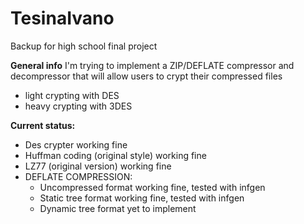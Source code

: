 # TesinaIvano
Backup for high school final project

<b>General info</b>
I'm trying to implement a ZIP/DEFLATE compressor and decompressor that will allow users to crypt their compressed files
<ul>
<li>light crypting with DES</li>
<li>heavy crypting with 3DES</li>
</ul>

<b>Current status: </b>
<ul>
  <li>Des crypter working fine</li>
  <li>Huffman coding (original style) working fine</li>
  <li>LZ77 (original version) working fine</li>
  <li>DEFLATE COMPRESSION:
    <ul>
    <li>Uncompressed format working fine, tested with infgen</li>
    <li>Static tree format working fine, tested with infgen</li>
    <li>Dynamic tree format yet to implement</li>
    </ul>
  </li>
 </ul>
